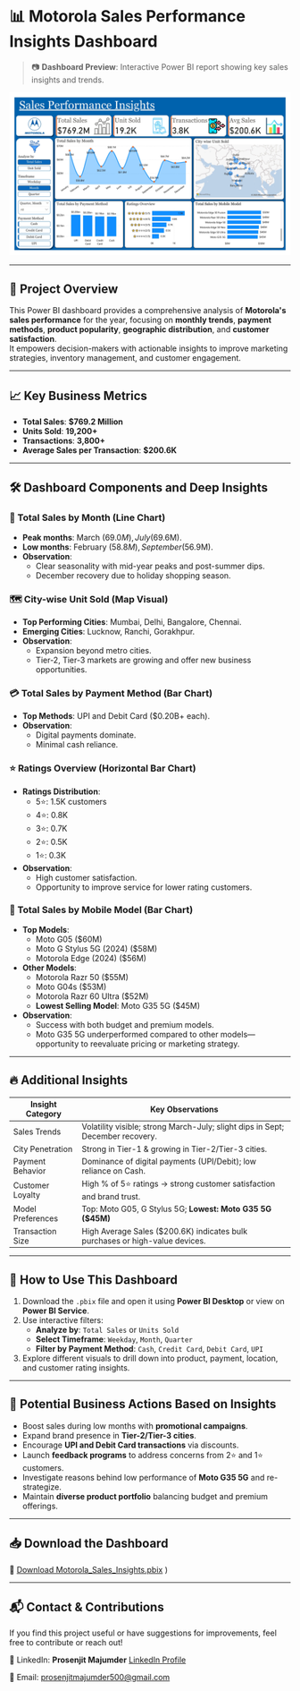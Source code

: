 # 📊 Motorola Sales Performance Insights Dashboard

> 📷 **Dashboard Preview**: Interactive Power BI report showing key sales insights and trends.

![Dashboard Preview](Motorola%20Sales%20Performance%20Insights%20Dashboard.jpg)

---

## 🚀 Project Overview

This Power BI dashboard provides a comprehensive analysis of **Motorola's sales performance** for the year, focusing on **monthly trends**, **payment methods**, **product popularity**, **geographic distribution**, and **customer satisfaction**.  
It empowers decision-makers with actionable insights to improve marketing strategies, inventory management, and customer engagement.

---

## 📈 Key Business Metrics
- **Total Sales**: **$769.2 Million**
- **Units Sold**: **19,200+**
- **Transactions**: **3,800+**
- **Average Sales per Transaction**: **$200.6K**

---

## 🛠️ Dashboard Components and Deep Insights

### 📅 Total Sales by Month (Line Chart)
- **Peak months**: March ($69.0M), July ($69.6M).
- **Low months**: February ($58.8M), September ($56.9M).
- **Observation**:
  - Clear seasonality with mid-year peaks and post-summer dips.
  - December recovery due to holiday shopping season.

### 🗺️ City-wise Unit Sold (Map Visual)
- **Top Performing Cities**: Mumbai, Delhi, Bangalore, Chennai.
- **Emerging Cities**: Lucknow, Ranchi, Gorakhpur.
- **Observation**:
  - Expansion beyond metro cities.
  - Tier-2, Tier-3 markets are growing and offer new business opportunities.

### 💳 Total Sales by Payment Method (Bar Chart)
- **Top Methods**: UPI and Debit Card ($0.20B+ each).
- **Observation**:
  - Digital payments dominate.
  - Minimal cash reliance.

### ⭐ Ratings Overview (Horizontal Bar Chart)
- **Ratings Distribution**:
  - 5⭐: 1.5K customers
  - 4⭐: 0.8K
  - 3⭐: 0.7K
  - 2⭐: 0.5K
  - 1⭐: 0.3K
- **Observation**:
  - High customer satisfaction.
  - Opportunity to improve service for lower rating customers.

### 📱 Total Sales by Mobile Model (Bar Chart)
- **Top Models**:
  - Moto G05 ($60M)
  - Moto G Stylus 5G (2024) ($58M)
  - Motorola Edge (2024) ($56M)
- **Other Models**:
  - Motorola Razr 50 ($55M)
  - Moto G04s ($53M)
  - Motorola Razr 60 Ultra ($52M)
  - **Lowest Selling Model**: Moto G35 5G ($45M)
- **Observation**:
  - Success with both budget and premium models.
  - Moto G35 5G underperformed compared to other models—opportunity to reevaluate pricing or marketing strategy.

---

## 🔥 Additional Insights

| Insight Category         | Key Observations                                                                 |
|---------------------------|---------------------------------------------------------------------------------|
| Sales Trends              | Volatility visible; strong March-July; slight dips in Sept; December recovery. |
| City Penetration          | Strong in Tier-1 & growing in Tier-2/Tier-3 cities.                             |
| Payment Behavior          | Dominance of digital payments (UPI/Debit); low reliance on Cash.               |
| Customer Loyalty          | High % of 5⭐ ratings → strong customer satisfaction and brand trust.           |
| Model Preferences         | Top: Moto G05, G Stylus 5G; **Lowest: Moto G35 5G ($45M)**                      |
| Transaction Size          | High Average Sales ($200.6K) indicates bulk purchases or high-value devices.   |

---

## 📂 How to Use This Dashboard

1. Download the `.pbix` file and open it using **Power BI Desktop** or view on **Power BI Service**.
2. Use interactive filters:
   - **Analyze by**: `Total Sales` or `Units Sold`
   - **Select Timeframe**: `Weekday`, `Month`, `Quarter`
   - **Filter by Payment Method**: `Cash`, `Credit Card`, `Debit Card`, `UPI`
3. Explore different visuals to drill down into product, payment, location, and customer rating insights.

---

## 🎯 Potential Business Actions Based on Insights

- Boost sales during low months with **promotional campaigns**.
- Expand brand presence in **Tier-2/Tier-3 cities**.
- Encourage **UPI and Debit Card transactions** via discounts.
- Launch **feedback programs** to address concerns from 2⭐ and 1⭐ customers.
- Investigate reasons behind low performance of **Moto G35 5G** and re-strategize.
- Maintain **diverse product portfolio** balancing budget and premium offerings.

---

## 📥 Download the Dashboard

🔗 [Download Motorola_Sales_Insights.pbix](Motorola%20Sales%20Performance%20Insights%20Dashboard.pbix)
)

---

## 📬 Contact & Contributions
If you find this project useful or have suggestions for improvements, feel free to contribute or reach out!

🔗 LinkedIn: **Prosenjit Majumder** [LinkedIn Profile](https://www.linkedin.com/in/prosenjitmajumder) 

📧 Email: prosenjitmajumder500@gmail.com
